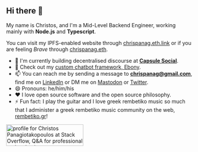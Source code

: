 ## Hi there 👋

My name is Christos, and I'm a Mid-Level Backend Engineer, working mainly with **Node.js** and **Typescript**. 

You can visit my IPFS-enabled website through [chrispanag.eth.link](https://chrispanag.eth.link) or if you are feeling *Brave* through [chrispanag.eth](https://chrispanag.eth).

- 🚀  I'm currently building decentralised discourse at [**Capsule Social**](https://capsule.social).
- 🔭  Check out my [custom chatbot framework, Ebony](https://github.com/chrispanag/ebony).
- 📫  You can reach me by sending a message to **chrispanag@gmail.com**, find me on [LinkedIn](https://www.linkedin.com/in/chrispanag/) or DM me on <a rel="me" href="https://fosstodon.org/@chrispanag">Mastodon</a> or <a rel="me" href="https://twitter.com/chrispanag">Twitter</a>.
- 😄  Pronouns: he/him/his
- ❤️  I love open source software and the open source philosophy.
- ⚡  Fun fact: I play the guitar and I love greek rembetiko music so much that I administer a greek rembetiko music community on the web, [rembetiko.gr](https://rembetiko.gr)!

<a href="https://stackoverflow.com/users/6141173/christos-panagiotakopoulos"><img src="https://stackoverflow.com/users/flair/6141173.png?theme=clean" width="208" height="58" alt="profile for Christos Panagiotakopoulos at Stack Overflow, Q&amp;A for professional and enthusiast programmers" title="profile for Christos Panagiotakopoulos at Stack Overflow, Q&amp;A for professional and enthusiast programmers"></a>
